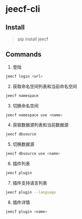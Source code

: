 # jeecf-cli

## Install

> pip install jeecf

## Commands

1. 登陆

```bash
jeecf login <url>
```

2. 获取命名空间列表和当前命名空间

```bash
jeecf namespace
```


3. 切换命名空间

```bash
jeecf namespace use <name>
```

4. 获取数据源列表和当前数据源

```bash
jeecf dbsource
```

5. 切换数据源

```bash
jeecf dbsource use <name>
```

6. 插件列表

```bash
jeecf plugin
```

7. 插件支持语言列表
```bash
jeecf plugin --language
```

8. 插件详情
```bash
jeecf plugin <name>
```


